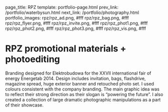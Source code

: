 page_title: RPZ
template: portfolio-page.html
prev_link: /portfolio/waterbysun.html
next_link: /portfolio/photography.html
portfolio_images: rpz/rpz_ad.png, #fff
    rpz/rpz_bag.png, #fff
    rpz/rpz_flyer.png, #fff
    rpz/rpz_invite.png, #fff
    rpz/rpz_phot1.png, #fff
    rpz/rpz_phot2.png, #fff
    rpz/rpz_phot3.png, #fff
    rpz/rpz_vis.png, #fff
    
# RPZ promotional materials + photoediting
Branding designed for Elektrobudowa for the XXVII international fair of energy Energetab 2014. 
Design includes invitation, bags, flashdrive, magazine spread, huge exterior banner and retouched photo set. 
I used colours consistent with the company branding. The main graphic idea was to reflect their strong direction as their slogan is “powering the future”. 
I also created a collection of large dramatic photographic manipulations as a part of their showcase. 